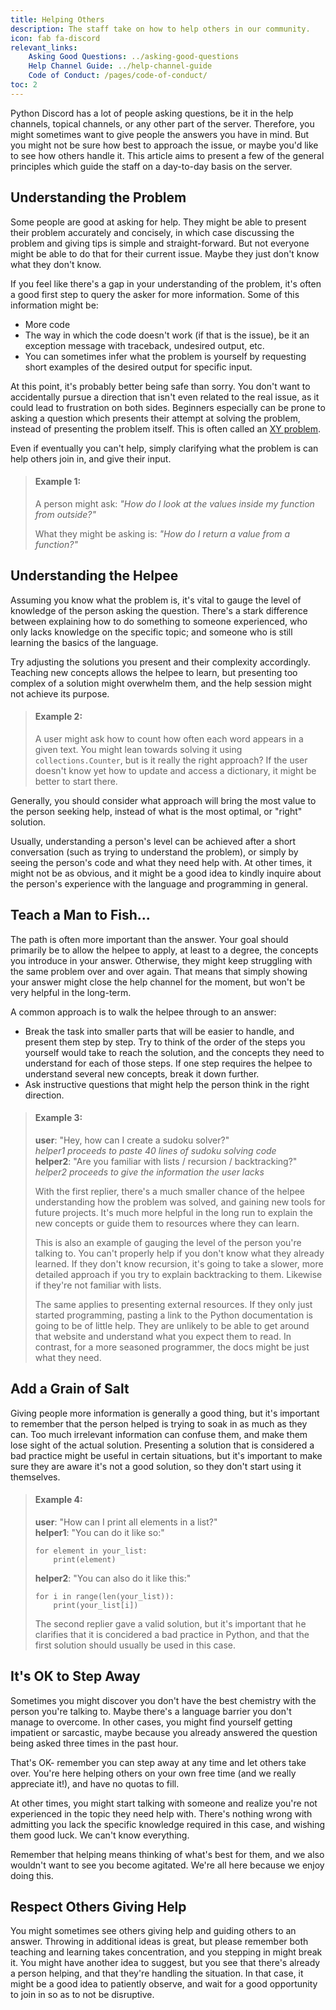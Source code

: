 ```yaml
---
title: Helping Others
description: The staff take on how to help others in our community.
icon: fab fa-discord
relevant_links:
    Asking Good Questions: ../asking-good-questions
    Help Channel Guide: ../help-channel-guide
    Code of Conduct: /pages/code-of-conduct/
toc: 2
---
```


Python Discord has a lot of people asking questions, be it in the help channels, topical channels, or any other part of the server.
Therefore, you might sometimes want to give people the answers you have in mind.
But you might not be sure how best to approach the issue, or maybe you'd like to see how others handle it.
This article aims to present a few of the general principles which guide the staff on a day-to-day basis on the server.

## Understanding the Problem

Some people are good at asking for help.
They might be able to present their problem accurately and concisely, in which case discussing the problem and giving tips is simple and straight-forward.
But not everyone might be able to do that for their current issue.
Maybe they just don't know what they don't know.

If you feel like there's a gap in your understanding of the problem, it's often a good first step to query the asker for more information. Some of this information might be:

*  More code
*  The way in which the code doesn't work (if that is the issue), be it an exception message with traceback, undesired output, etc.
*  You can sometimes infer what the problem is yourself by requesting short examples of the desired output for specific input.

At this point, it's probably better being safe than sorry.
You don't want to accidentally pursue a direction that isn't even related to the real issue, as it could lead to frustration on both sides.
Beginners especially can be prone to asking a question which presents their attempt at solving the problem, instead of presenting the problem itself.
This is often called an [XY problem](https://xyproblem.info/).

Even if eventually you can't help, simply clarifying what the problem is can help others join in, and give their input.

> #### Example 1:
> A person might ask: *"How do I look at the values inside my function from outside?"*
>
> What they might be asking is: *"How do I return a value from a function?"*


## Understanding the Helpee

Assuming you know what the problem is, it's vital to gauge the level of knowledge of the person asking the question.
There's a stark difference between explaining how to do something to someone experienced, who only lacks knowledge on the specific topic; and someone who is still learning the basics of the language.

Try adjusting the solutions you present and their complexity accordingly.
Teaching new concepts allows the helpee to learn, but presenting too complex of a solution might overwhelm them, and the help session might not achieve its purpose.

> #### Example 2:
> A user might ask how to count how often each word appears in a given text.
> You might lean towards solving it using `collections.Counter`, but is it really the right approach?
> If the user doesn't know yet how to update and access a dictionary, it might be better to start there.

Generally, you should consider what approach will bring the most value to the person seeking help, instead of what is the most optimal, or "right" solution.

Usually, understanding a person's level can be achieved after a short conversation (such as trying to understand the problem), or simply by seeing the person's code and what they need help with.
At other times, it might not be as obvious, and it might be a good idea to kindly inquire about the person's experience with the language and programming in general.


## Teach a Man to Fish...

The path is often more important than the answer.
Your goal should primarily be to allow the helpee to apply, at least to a degree, the concepts you introduce in your answer.
Otherwise, they might keep struggling with the same problem over and over again.
That means that simply showing your answer might close the help channel for the moment, but won't be very helpful in the long-term.

A common approach is to walk the helpee through to an answer:

* Break the task into smaller parts that will be easier to handle, and present them step by step.
    Try to think of the order of the steps you yourself would take to reach the solution, and the concepts they need to understand for each of those steps.
    If one step requires the helpee to understand several new concepts, break it down further.
* Ask instructive questions that might help the person think in the right direction.

> #### Example 3:
>
> **user**: "Hey, how can I create a sudoku solver?"<br>
> *helper1 proceeds to paste 40 lines of sudoku solving code*<br>
> **helper2**: "Are you familiar with lists / recursion / backtracking?"<br>
> *helper2 proceeds to give the information the user lacks*
>
> With the first replier, there's a much smaller chance of the helpee understanding how the problem was solved, and gaining new tools for future projects.
> It's much more helpful in the long run to explain the new concepts or guide them to resources where they can learn.
>
> This is also an example of gauging the level of the person you're talking to.
> You can't properly help if you don't know what they already learned.
> If they don't know recursion, it's going to take a slower, more detailed approach if you try to explain backtracking to them.
> Likewise if they're not familiar with lists.
>
> The same applies to presenting external resources.
> If they only just started programming, pasting a link to the Python documentation is going to be of little help.
> They are unlikely to be able to get around that website and understand what you expect them to read. In contrast, for a more seasoned programmer, the docs might be just what they need.


## Add a Grain of Salt

Giving people more information is generally a good thing, but it's important to remember that the person helped is trying to soak in as much as they can.
Too much irrelevant information can confuse them, and make them lose sight of the actual solution.
Presenting a solution that is considered a bad practice might be useful in certain situations, but it's important to make sure they are aware it's not a good solution, so they don't start using it themselves.

> #### Example 4:
>
> **user**: "How can I print all elements in a list?"<br>
> **helper1**: "You can do it like so:"<br>
>
>     for element in your_list:
>         print(element)
>
> **helper2**: "You can also do it like this:"<br>
>
>     for i in range(len(your_list)):
>         print(your_list[i])
>
> The second replier gave a valid solution, but it's important that he clarifies that it is concidered a bad practice in Python, and that the first solution should usually be used in this case.


## It's OK to Step Away

Sometimes you might discover you don't have the best chemistry with the person you're talking to.
Maybe there's a language barrier you don't manage to overcome.
In other cases, you might find yourself getting impatient or sarcastic, maybe because you already answered the question being asked three times in the past hour.

That's OK- remember you can step away at any time and let others take over.
You're here helping others on your own free time (and we really appreciate it!), and have no quotas to fill.

At other times, you might start talking with someone and realize you're not experienced in the topic they need help with.
There's nothing wrong with admitting you lack the specific knowledge required in this case, and wishing them good luck.
We can't know everything.

Remember that helping means thinking of what's best for them, and we also wouldn't want to see you become agitated.
We're all here because we enjoy doing this.


## Respect Others Giving Help

You might sometimes see others giving help and guiding others to an answer.
Throwing in additional ideas is great, but please remember both teaching and learning takes concentration, and you stepping in might break it.
You might have another idea to suggest, but you see that there's already a person helping, and that they're handling the situation.
In that case, it might be a good idea to patiently observe, and wait for a good opportunity to join in so as to not be disruptive.
